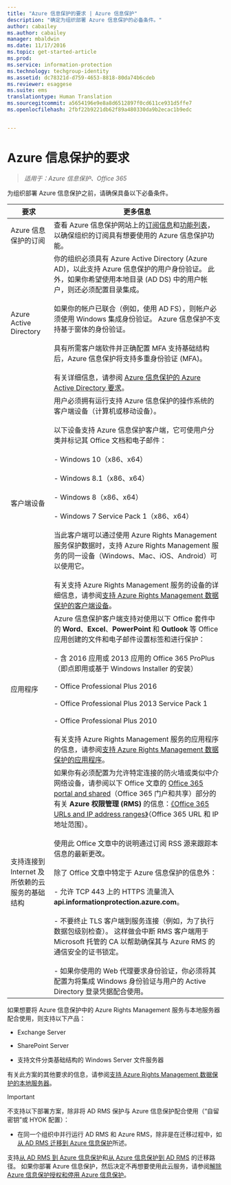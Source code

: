 ```yaml
---
title: "Azure 信息保护的要求 | Azure 信息保护"
description: "确定为组织部署 Azure 信息保护的必备条件。"
author: cabailey
ms.author: cabailey
manager: mbaldwin
ms.date: 11/17/2016
ms.topic: get-started-article
ms.prod: 
ms.service: information-protection
ms.technology: techgroup-identity
ms.assetid: dc78321d-d759-4653-8818-80da74b6cdeb
ms.reviewer: esaggese
ms.suite: ems
translationtype: Human Translation
ms.sourcegitcommit: a5654196e9e8a8d6512897f0cd611ce931d5ffe7
ms.openlocfilehash: 2fbf22b9221db62f89a480330da9b2ecac1b9edc


---
```


# <a name="requirements-for-azure-information-protection"></a>Azure 信息保护的要求

>*适用于：Azure 信息保护、Office 365*

为组织部署 Azure 信息保护之前，请确保具备以下必备条件。 

|要求|更多信息|
|---------------|--------------------|
|Azure 信息保护的订阅|查看 Azure 信息保护网站上的[订阅信息](https://www.microsoft.com/en-us/cloud-platform/azure-information-protection-pricing)和[功能列表](https://www.microsoft.com/en-us/cloud-platform/azure-information-protection-features)，以确保组织的订阅具有想要使用的 Azure 信息保护功能。|
|Azure Active Directory|你的组织必须具有 Azure Active Directory (Azure AD)，以此支持 Azure 信息保护的用户身份验证。 此外，如果你希望使用本地目录 (AD DS) 中的用户帐户，则还必须配置目录集成。<br /><br />如果你的帐户已联合（例如，使用 AD FS），则帐户必须使用 Windows 集成身份验证。 Azure 信息保护不支持基于窗体的身份验证。<br /><br />具有所需客户端软件并正确配置 MFA 支持基础结构后，Azure 信息保护将支持多重身份验证 (MFA)。<br /><br />有关详细信息，请参阅 [Azure 信息保护的 Azure Active Directory 要求](requirements-azure-ad.md)。|
|客户端设备|用户必须拥有运行支持 Azure 信息保护的操作系统的客户端设备（计算机或移动设备）。<br /><br />以下设备支持 Azure 信息保护客户端，它可使用户分类并标记其 Office 文档和电子邮件：<br /><br />- Windows 10（x86、x64）<br /><br />- Windows 8.1（x86、x64）<br /><br />- Windows 8（x86、x64）<br /><br />- Windows 7 Service Pack 1（x86、x64）<br /><br />当此客户端可以通过使用 Azure Rights Management 服务保护数据时，支持 Azure Rights Management 服务的同一设备（Windows、Mac、iOS、Android）可以使用它。 <br /><br />有关支持 Azure Rights Management 服务的设备的详细信息，请参阅[支持 Azure Rights Management 数据保护的客户端设备](../get-started/requirements-client-devices.md)。|
|应用程序|Azure 信息保护客户端支持对使用以下 Office 套件中的 **Word**、**Excel**、**PowerPoint** 和 **Outlook** 等 Office 应用创建的文件和电子邮件设置标签和进行保护：<br /><br /> - 含 2016 应用或 2013 应用的 Office 365 ProPlus（即点即用或基于 Windows Installer 的安装）<br /><br />- Office Professional Plus 2016<br /><br />- Office Professional Plus 2013 Service Pack 1<br /><br />- Office Professional Plus 2010<br /><br />有关支持 Azure Rights Management 服务的应用程序的信息，请参阅[支持 Azure Rights Management 数据保护的应用程序](requirements-applications.md)。|
|支持连接到 Internet 及所依赖的云服务的基础结构|如果你有必须配置为允许特定连接的防火墙或类似中介网络设备，请参阅以下 Office 文章的 [Office 365 portal and shared](https://support.office.com/en-us/article/Office-365-URLs-and-IP-address-ranges-8548a211-3fe7-47cb-abb1-355ea5aa88a2?ui=en-US&rs=en-US&ad=US#bkmk_portal-identity)（Office 365 门户和共享）部分的有关 **Azure 权限管理 (RMS)** 的信息：[《Office 365 URLs and IP address ranges》](https://support.office.com/en-US/article/Office-365-URLs-and-IP-address-ranges-8548a211-3fe7-47cb-abb1-355ea5aa88a2)（Office 365 URL 和 IP 地址范围）。<br /><br />使用此 Office 文章中的说明通过订阅 RSS 源来跟踪本信息的最新更改。<br /><br />除了 Office 文章中特定于 Azure 信息保护的信息外：<br /><br />- 允许 TCP 443 上的 HTTPS 流量流入 **api.informationprotection.azure.com**。<br /><br />- 不要终止 TLS 客户端到服务连接（例如，为了执行数据包级别检查）。 这样做会中断 RMS 客户端用于 Microsoft 托管的 CA 以帮助确保其与 Azure RMS 的通信安全的证书锁定。<br /><br />- 如果你使用的 Web 代理要求身份验证，你必须将其配置为将集成 Windows 身份验证与用户的 Active Directory 登录凭据配合使用。|

如果想要将 Azure 信息保护中的 Azure Rights Management 服务与本地服务器配合使用，则支持以下产品：

-   Exchange Server

-   SharePoint Server

-   支持文件分类基础结构的 Windows Server 文件服务器

有关此方案的其他要求的信息，请参阅[支持 Azure Rights Management 数据保护的本地服务器](requirements-servers.md)。

> [!IMPORTANT]
> 不支持以下部署方案，除非将 AD RMS 保护与 Azure 信息保护配合使用（“自留密钥”或 HYOK 配置）：
> 
> -   在同一个组织中并行运行 AD RMS 和 Azure RMS，除非是在迁移过程中，如[从 AD RMS 迁移到 Azure 信息保护](../plan-design/migrate-from-ad-rms-to-azure-rms.md)所述。
> 
> 支持[从 AD RMS 到 Azure 信息保护](http://technet.microsoft.com/library/Dn858447.aspx)和[从 Azure 信息保护到 AD RMS](http://msdn.microsoft.com/library/azure/dn629429.aspx) 的迁移路径。 如果你部署 Azure 信息保护，然后决定不再想要使用此云服务，请参阅[解除 Azure 信息保护授权和停用 Azure 信息保护](../deploy-use/decommission-deactivate.md)。






<!--HONumber=Nov16_HO3-->


